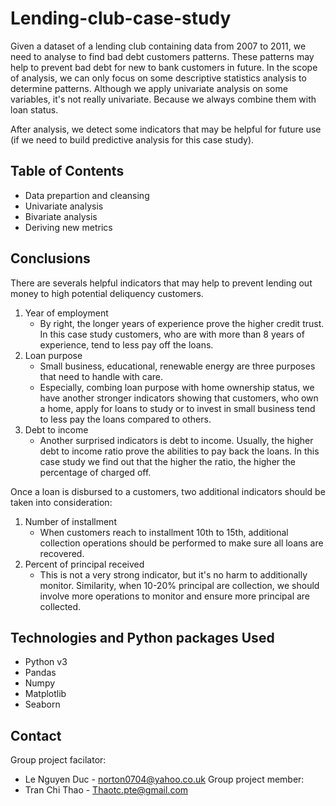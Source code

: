 # Lending-club-case-study
Given a dataset of a lending club containing data from 2007 to 2011, we need to analyse to find bad debt customers patterns. These patterns may help to prevent bad debt for new to bank customers in future. In the scope of analysis, we can only focus on some descriptive statistics analysis to determine patterns. Although we apply univariate analysis on some variables, it's not really univariate. Because we always combine them with loan status.

After analysis, we detect some indicators that may be helpful for future use (if we need to build predictive analysis for this case study).

## Table of Contents
- Data prepartion and cleansing
- Univariate analysis
- Bivariate analysis
- Deriving new metrics


## Conclusions
There are severals helpful indicators that may help to prevent lending out money to high potential deliquency customers.

1. Year of employment
    * By right, the longer years of experience prove the higher credit trust. In this case study customers, who are with more than 8 years of experience, tend to less pay off the loans.
2. Loan purpose
    * Small business, educational, renewable energy are three purposes that need to handle with care.
    * Especially, combing loan purpose with home ownership status, we have another stronger indicators showing that customers, who own a home, apply for loans to study or to invest in small business tend to less pay the loans compared to others.
3. Debt to income
    * Another surprised indicators is debt to income. Usually, the higher debt to income ratio prove the abilities to pay back the loans. In this case study we find out that the higher the ratio, the higher the percentage of charged off.

Once a loan is disbursed to a customers, two additional indicators should be taken into consideration:
1. Number of installment
    * When customers reach to installment 10th to 15th, additional collection operations should be performed to make sure all loans are recovered.
2. Percent of principal received
    * This is not a very strong indicator, but it's no harm to additionally monitor. Similarity, when 10-20% principal are collection, we should involve more operations to monitor and ensure more principal are collected.
   
## Technologies and Python packages Used
- Python v3
- Pandas
- Numpy
- Matplotlib
- Seaborn

## Contact
Group project facilator:
- Le Nguyen Duc - norton0704@yahoo.co.uk
Group project member:
- Tran Chi Thao - Thaotc.pte@gmail.com

